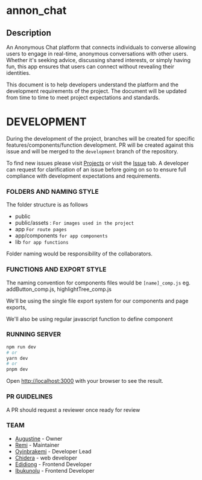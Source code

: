 

# annon_chat
## Description
An Anonymous Chat platform that connects individuals to converse allowing users to engage in real-time, anonymous conversations with other users. Whether it's seeking advice, discussing shared interests, or simply having fun, this app ensures that users can connect without revealing their identities.

This document is to help developers understand the platform and the development requirements of the project.
The document will be updated from time to time to meet project expectations and standards.

# DEVELOPMENT
During the development of the project, branches will be created for specific features/components/function development.
PR will be created against this issue and will be merged to the `development` branch of the repository.

To find new issues please visit [Projects](https://github.com/world-wide-techies/annon_chat/projects?query=is%3Aopen) or visit the [Issue](https://github.com/world-wide-techies/annon_chat/issues)  tab.
A developer can request for clarification of an issue before going on so to ensure full compliance with development expectations and requirements.

### FOLDERS AND NAMING STYLE

The folder structure is as follows

- public
- public/assets : `For images used in the project`
- app `For route pages`
- app/components `for app components`
- lib `for app functions`

Folder naming would be responsibility of the collaborators.

### FUNCTIONS AND EXPORT STYLE

The naming convention for components files would be
`[name]_comp.js` eg. addButton_comp.js, highlightTree_comp.js

We'll be using the single file export system for our components and page exports,

We'll also be using regular javascript function to define component

### RUNNING SERVER

```bash
npm run dev
# or
yarn dev
# or
pnpm dev
```

Open [http://localhost:3000](http://localhost:3000) with your browser to see the result.

### PR GUIDELINES
A PR should request a reviewer once ready for review

### TEAM
- [Augustine](https://github.com/annonymousauthority) - Owner
- [Remi](https://github.com/Remi-dee) - Maintainer
- [Oyinbrakemi](https://github.com/Oyinbrakemigrace) - Developer Lead
- [Chidera](https://github.com/spadechaser) - web developer
- [Edidiong](https://github.com/edidee) - Frontend Developer
- [Ibukunolu](https://github.com/Dev-IbukunBee) - Frontend Developer
